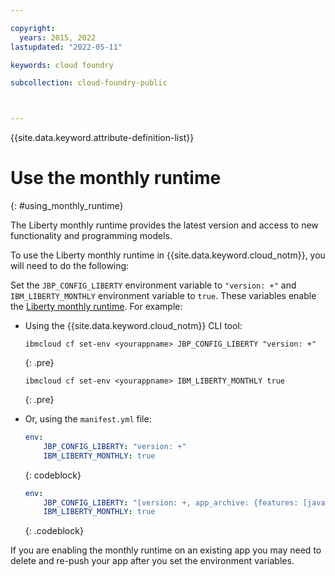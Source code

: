 ```yaml
---

copyright:
  years: 2015, 2022
lastupdated: "2022-05-11"

keywords: cloud foundry

subcollection: cloud-foundry-public



---
```



{{site.data.keyword.attribute-definition-list}}

# Use the monthly runtime
{: #using_monthly_runtime}

The Liberty monthly runtime provides the latest version and access to new functionality and programming models.

To use the Liberty monthly runtime in {{site.data.keyword.cloud_notm}}, you will need to do the following:

Set the `JBP_CONFIG_LIBERTY` environment variable to `"version: +"` and `IBM_LIBERTY_MONTHLY` environment variable to `true`. These variables enable the [Liberty monthly runtime](/docs/cloud-foundry-public?topic=cloud-foundry-public-buildpack_defauts#liberty_versions). For example:

* Using the {{site.data.keyword.cloud_notm}} CLI tool:
      
    ```text
    ibmcloud cf set-env <yourappname> JBP_CONFIG_LIBERTY "version: +"
    ```
    {: .pre}
    
    ```text
    ibmcloud cf set-env <yourappname> IBM_LIBERTY_MONTHLY true
    ```
    {: .pre}

* Or, using the `manifest.yml` file:
    
    ```yaml
    env:
        JBP_CONFIG_LIBERTY: "version: +"
        IBM_LIBERTY_MONTHLY: true
    ```
    {: codeblock}

    ```yaml
    env:
        JBP_CONFIG_LIBERTY: "[version: +, app_archive: {features: [javaee-8.0]}]"
        IBM_LIBERTY_MONTHLY: true
    ```
    {: .codeblock}

If you are enabling the monthly runtime on an existing app you may need to delete and re-push your app after you set the environment variables.


